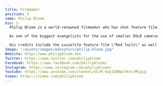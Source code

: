 ```yaml
---
title: Filmmaker
position: 5
name: Philip Bloom
bio: |-
  Philip Bloom is a world-renowned filmmaker who has shot feature film, factual news and documentary. With a career spanning more than three decades, the past 10 years have seen him specialize in creating incredible cinematic images with a myriad of cameras.

  As one of the biggest evangelists for the use of smaller DSLR cameras in productions his website is the go-to resource for both emerging filmmakers and established professionals looking to embrace new technologies.

  His credits include the Lucasfilm feature film \"Red Tails\" as well as CNN series \"The Wonder List\" in addition to shooting for broadcasters all over the globe including the BBC, ITV, C4, Sky, CNN, CBS, Discovery, FOX and NBC.
Image: "/assets/images/educators/philip-bloom.jpg"
Website: http://www.philipbloom.net
Twitter: https://www.twitter.com/philipbloom
Facebook: https://www.facebook.com/philipbloom/
Instagram: https://www.instagram.com/philipbloom/
Youtube: https://www.youtube.com/channel/UCcM_6ay33BNpChknCrMCgig
Vimeo: https://vimeo.com/philipbloom
---
```


